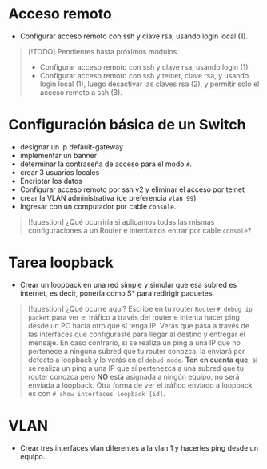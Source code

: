 # Acceso remoto

- Configurar acceso remoto con ssh y clave rsa, usando login local (1).

> [!TODO] Pendientes hasta próximos módulos
> - Configurar acceso remoto con ssh y clave rsa, usando login (1).
> - Configurar acceso remoto con ssh y telnet, clave rsa, y usando login local (1), luego desactivar las claves rsa (2), y permitir solo el acceso remoto a ssh (3).
> 

# Configuración básica de un Switch

- designar un ip default-gateway
- implementar un banner
- determinar la contraseña de acceso para el modo `#`.
- crear 3 usuarios locales
- Encriptar los datos
- Configurar acceso remoto por ssh v2 y eliminar el acceso por telnet
- crear la VLAN administrativa (de preferencia ``vlan 99``)
- Ingresar con un computador por cable ``console``.

> [!question] ¿Qué ocurriría si aplicamos todas las mismas configuraciones a un Router e intentamos entrar por cable `console`?

# Tarea loopback

- Crear un loopback en una red simple y simular que esa subred es internet, es decir, ponerla como S* para redirigir paquetes.

> [!question] ¿Qué ocurre aquí?
> Escribe en tu router `Router# debug ip packet` para ver el tráfico a través del router e intenta hacer ping desde un PC hacia otro que sí tenga IP. Verás que pasa a través de las interfaces que configuraste para llegar al destino y entregar el mensaje.
> En caso contrario, si se realiza un ping a una IP que no pertenece a ninguna subred que tu router conozca, la enviará por defecto a loopback y lo verás en el `debud mode`.
> **Ten en cuenta que**, sí se realiza un ping a una IP que sí pertenezca a una subred que tu router conozca pero **NO** está asignada a ningún equipo, no será enviada a loopback. 
> Otra forma de ver el tráfico enviado a loopback es con `# show interfaces loopback [id]`.

# VLAN

- Crear tres interfaces vlan diferentes a la vlan 1 y hacerles ping desde un equipo.

